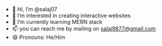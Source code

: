 - 👋 Hi, I’m @salaj07
- 👀 I’m interested in creating interactive websites
- 🌱 I’m currently learning MERN stack
- 📫 you can reach me by mailing on salaj9877@gmail.com
- 😄 Pronouns: He/Him

